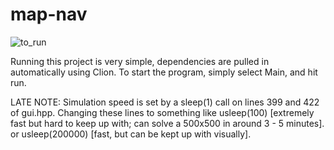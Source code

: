 # map-nav

![to_run](https://github.com/Cisrox/map-nav/assets/11482753/a7daf552-746f-4fc9-9bde-aba8140136fc)

Running this project is very simple, dependencies are pulled in automatically using Clion. 
To start the program, simply select Main, and hit run.

LATE NOTE: Simulation speed is set by a sleep(1) call on lines 399 and 422 of gui.hpp. Changing these lines to something like usleep(100) [extremely fast but hard to keep up with; can solve a 500x500 in around 3 - 5 minutes]. or usleep(200000) [fast, but can be kept up with visually].
